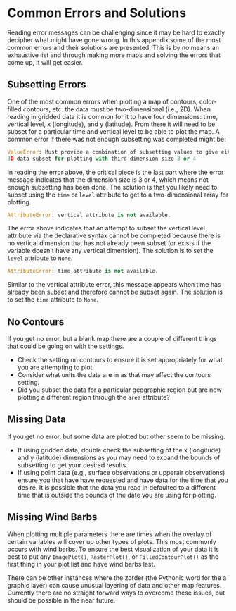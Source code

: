 # Common Errors and Solutions

Reading error messages can be challenging since it may be hard to
exactly decipher what might have gone wrong. In this appendix some
of the most common errors and their solutions are presented. This
is by no means an exhaustive list and through making more maps and
solving the errors that come up, it will get easier.

## Subsetting Errors
One of the most common errors when plotting a map of contours, color-filled
contours, etc. the data must be two-dimensional (i.e., 2D). When reading in
gridded data it is common for it to have four dimensions: time, vertical level,
x (longitude), and y (latitude). From there it will need to be subset for a particular
time and vertical level to be able to plot the map. A common error if there was
not enough subsetting was completed might be:

```python
ValueError: Must provide a combination of subsetting values to give either 2D data or
3D data subset for plotting with third dimension size 3 or 4
```

In reading the error above, the critical piece is the last part where the error message
indicates that the dimension size is 3 or 4, which means not enough subsetting has been
done. The solution is that you likely need to subset using the `time` or `level` attribute
to get to a two-dimensional array for plotting.

```python
AttributeError: vertical attribute is not available.
```

The error above indicates that an attempt to subset the vertical level attribute
via the declarative syntax cannot be completed because there is no vertical dimension
that has not already been subset (or exists if the variable doesn't have any vertical
dimension). The solution is to set the `level` attribute to `None`.

```python
AttributeError: time attribute is not available.
```

Similar to the vertical attribute error, this message appears when time has already been
subset and therefore cannot be subset again. The solution is to set the `time` attribute to `None`.

## No Contours
If you get no error, but a blank map there are a couple of different things that could be
going on with the settings.
  * Check the setting on contours to ensure it is set appropriately for what you are attempting
    to plot.
  * Consider what units the data are in as that may affect the contours setting.
  * Did you subset the data for a particular geographic region but are now plotting
    a different region through the `area` attribute?

## Missing Data
If you get no error, but some data are plotted but other seem to be missing.
  * If using gridded data, double check the subsetting of the x (longitude) and y (latitude)
    dimensions as you may need to expand the bounds of subsetting to get your desired results.
  * If using point data (e.g., surface observations or upperair observations) ensure you that
    have have requested and have data for the time that you desire. It is possible that the
    data you read in defaulted to a different time that is outside the bounds of the date
    you are using for plotting.

## Missing Wind Barbs
When plotting multiple parameters there are times when the overlay of certain variables will
cover up other types of plots. This most commonly occurs with wind barbs. To ensure the best
visualization of your data it is best to put any `ImagePlot()`, `RasterPlot()`, or `FilledContourPlot()`
as the first thing in your plot list and have wind barbs last.

There can be other instances where the zorder (the Pythonic word for the a graphic layer) can
cause unusual layering of data and other map features. Currently there are no straight forward ways to
overcome these issues, but should be possible in the near future.
